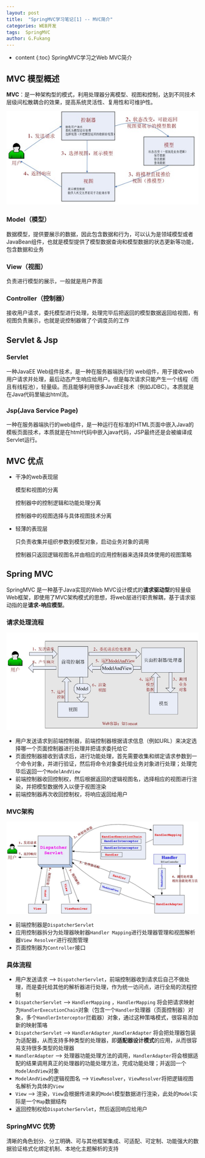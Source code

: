 ```yaml
---
layout: post
title:  "SpringMVC学习笔记[1] -- MVC简介"
categories: WEB开发
tags:  SpringMVC 
author: G.Fukang
---
```

* content
{:toc}
SpringMVC学习之Web MVC简介

## MVC 模型概述

**MVC**：是一种架构型的模式，利用处理器分离模型、视图和控制，达到不同技术层级间松散耦合的效果，提高系统灵活性、复用性和可维护性。

![](https://github.com/gongfukangEE/gongfukangEE.github.io/raw/master/_pic/SpringMVC/1-1.jpg)

### Model（模型）

数据模型，提供要展示的数据，因此包含数据和行为，可以认为是领域模型或者JavaBean组件，也就是模型提供了模型数据查询和模型数据的状态更新等功能，包含数据和业务

### View（视图）

负责进行模型的展示，一般就是用户界面

### Controller（控制器）

接收用户请求，委托模型进行处理，处理完毕后把返回的模型数据返回给视图，有视图负责展示，也就是说控制器做了个调度员的工作

## Servlet & Jsp

### Servlet

一种JavaEE Web组件技术，是一种在服务器端执行的 web组件，用于接收web用户请求并处理，最后动态产生响应给用户。但是每次请求只能产生一个线程（而且有线程池），轻量级。而且能够利用很多JavaEE技术（例如JDBC）。本质就是在Java代码里输出html流。

### Jsp(Java Service Page)

一种在服务器端执行的web组件，是一种运行在标准的HTML页面中嵌入Java的模板页面技术，本质就是在html代码中嵌入java代码，JSP最终还是会被编译成Servlet运行。

## MVC 优点

- 干净的web表现层

  模型和视图的分离

  控制器中的控制逻辑和功能处理分离

  控制器中的视图选择与具体视图技术分离

- 轻薄的表现层

  只负责收集并组织参数到模型对象，启动业务对象的调用

  控制器只返回逻辑视图名并由相应的应用控制器来选择具体使用的视图策略

## Spring MVC

SpringMVC 是一种基于Java实现的Web MVC设计模式的**请求驱动型**的轻量级Web框架，即使用了MVC架构模式的思想，将web层进行职责解耦，基于请求驱动指的是**请求-响应模型**。

### 请求处理流程

![](https://github.com/gongfukangEE/gongfukangEE.github.io/raw/master/_pic/SpringMVC/1-2.jpg)

- 用户发送请求到前端控制器，前端控制器根据请求信息（例如URL）来决定选择哪一个页面控制器进行处理并把请求委托给它
- 页面控制器接收到请求后，进行功能处理，首先需要收集和绑定请求参数到一个命令对象，并进行验证，然后将命令对象委托给业务对象进行处理；处理完毕后返回一个`ModelAndView`
- 前端控制器收回控制权，然后根据返回的逻辑视图名，选择相应的视图进行渲染，并把模型数据传入以便于视图渲染
- 前端控制器再次收回控制权，将响应返回给用户

### MVC架构

![](https://github.com/gongfukangEE/gongfukangEE.github.io/raw/master/_pic/SpringMVC/1-3.jpg)

- 前端控制器是`DispatcherServlet`
- 应用控制器拆分为处理器映射器`Handler Mapping`进行处理器管理和视图解析器`View Resolver`进行视图管理
- 页面控制器为`Controller`接口

### 具体流程

- 用户发送请求 --> `DispatcherServlet`，前端控制器收到请求后自己不做处理，而是委托给其他的解析器进行处理，作为统一访问点，进行全局的流程控制
- `DispatcherServlet` --> `HandlerMapping` ，`HandlerMapping` 将会把请求映射为`HandlerExecutionChain`对象（包含一个`Handler`处理器（页面控制器）对象，多个`HandlerInterceptor`拦截器）对象，通过这种策咯模式，很容易添加新的映射策咯
- `DispatcherServlet` --> `HandlerAdapter` ,`HandlerAdapter` 将会把处理器包装为适配器，从而支持多种类型的处理器，即**适配器设计模式**的应用，从而很容易支持很多类型的处理器
- `HandlerAdapter` --> 处理器功能处理方法的调用，`HandlerAdapter`将会根据适配的结果调用真正的处理器的功能处理方法，完成功能处理；并返回一个`ModelAndView`对象
- `ModelAndView`的逻辑视图名 --> `ViewResolver`，`ViewResolver`将把逻辑视图名解析为具体的`View`
- `View` --> 渲染，`View`会根据传进来的`Model`模型数据进行渲染，此处的`Model`实际是一个`Map`数据结构
- 返回控制权给`DispatcherServlet`，然后返回响应给用户


### SpringMVC 优势

清晰的角色划分、分工明确、可与其他框架集成、可适配、可定制、功能强大的数据验证格式化绑定机制、本地化主题解析的支持